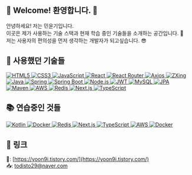 ## 👋 Welcome! 환영합니다. 🙌

안녕하세요! 저는 민윤기입니다. <br>
이곳은 제가 사용하는 기술 스택과 현재 학습 중인 기술들을 소개하는 공간입니다. 🙂 <br>
저는 사용자의 편의성을 먼저 생각하는 개발자가 되고싶습니다. 😎

## 🚀 사용했던 기술들

<div align="left">
  <a target="_blank" rel="noopener noreferrer nofollow" href="https://camo.githubusercontent.com/10c7a8fa2cf317cc7c4af6f13efac086a9f0ea010f0dfc746c94e5cde310b339/68747470733a2f2f696d672e736869656c64732e696f2f62616467652f48544d4c352d4533344632363f7374796c653d666f722d7468652d6261646765266c6f676f3d68746d6c35266c6f676f436f6c6f723d7768697465">
    <img src="https://camo.githubusercontent.com/10c7a8fa2cf317cc7c4af6f13efac086a9f0ea010f0dfc746c94e5cde310b339/68747470733a2f2f696d672e736869656c64732e696f2f62616467652f48544d4c352d4533344632363f7374796c653d666f722d7468652d6261646765266c6f676f3d68746d6c35266c6f676f436f6c6f723d7768697465" alt="HTML5"/>
  </a>
  <a target="_blank" rel="noopener noreferrer nofollow" href="https://camo.githubusercontent.com/9b63f98df8baf46082f7df8cce83e4bffb3ec0744f5e3f4b3ff6f047a805c1d2/68747470733a2f2f74656368737461636b2d67656e657261746f722e76657263656c2e6170702f636373332d69636f6e2e737667">
    <img src="https://camo.githubusercontent.com/9b63f98df8baf46082f7df8cce83e4bffb3ec0744f5e3f4b3ff6f047a805c1d2/68747470733a2f2f74656368737461636b2d67656e657261746f722e76657263656c2e6170702f636373332d69636f6e2e737667" alt="CSS3"/>
  </a>
  <a target="_blank" rel="noopener noreferrer nofollow" href="https://camo.githubusercontent.com/81b0140c8020df6d2d7f2b94a04e1e47a4b8dcda3d2c09dc894d623d79d37b57/68747470733a2f2f74656368737461636b2d67656e657261746f722e76657263656c2e6170702f6a6176617363726970742d69636f6e2e737667">
    <img src="https://camo.githubusercontent.com/81b0140c8020df6d2d7f2b94a04e1e47a4b8dcda3d2c09dc894d623d79d37b57/68747470733a2f2f74656368737461636b2d67656e657261746f722e76657263656c2e6170702f6a6176617363726970742d69636f6e2e737667" alt="JavaScript"/>
  </a>
  <a target="_blank" rel="noopener noreferrer nofollow" href="https://camo.githubusercontent.com/590b6e50013b3e0d7a8efae24666d03dbce4dd87a3e08d7f3ac74c84b42c7d24/68747470733a2f2f74656368737461636b2d67656e657261746f722e76657263656c2e6170702f72656163742d69636f6e2e737667">
    <img src="https://camo.githubusercontent.com/590b6e50013b3e0d7a8efae24666d03dbce4dd87a3e08d7f3ac74c84b42c7d24/68747470733a2f2f74656368737461636b2d67656e657261746f722e76657263656c2e6170702f72656163742d69636f6e2e737667" alt="React"/>
  </a>
  <a target="_blank" rel="noopener noreferrer nofollow" href="https://camo.githubusercontent.com/5d9a8b3aaadd99a6f9e997446bd9c553e131cc3e2fd2585ea0f38a452661521e/68747470733a2f2f74656368737461636b2d67656e657261746f722e76657263656c2e6170702f72656163742d726f757465722d69636f6e2e737667">
    <img src="https://camo.githubusercontent.com/5d9a8b3aaadd99a6f9e997446bd9c553e131cc3e2fd2585ea0f38a452661521e/68747470733a2f2f74656368737461636b2d67656e657261746f722e76657263656c2e6170702f72656163742d726f757465722d69636f6e2e737667" alt="React Router"/>
  </a>
  <a target="_blank" rel="noopener noreferrer nofollow" href="https://camo.githubusercontent.com/18ed91782b155d1e085f8392f7d7e9b6a6eec66529e5d9ab33f57571d8179b40/68747470733a2f2f74656368737461636b2d67656e657261746f722e76657263656c2e6170702f617879732d69636f6e2e737667">
    <img src="https://camo.githubusercontent.com/18ed91782b155d1e085f8392f7d7e9b6a6eec66529e5d9ab33f57571d8179b40/68747470733a2f2f74656368737461636b2d67656e657261746f722e76657263656c2e6170702f617879732d69636f6e2e737667" alt="Axios"/>
  </a>
  <a target="_blank" rel="noopener noreferrer nofollow" href="https://camo.githubusercontent.com/00316c64c75e3bfe98d4e6c6e39e1a1f4b4c21ec9b25b8077eb96df74a070db4/68747470733a2f2f74656368737461636b2d67656e657261746f722e76657263656c2e6170702f7a78696e672d69636f6e2e737667">
    <img src="https://camo.githubusercontent.com/00316c64c75e3bfe98d4e6c6e39e1a1f4b4c21ec9b25b8077eb96df74a070db4/68747470733a2f2f74656368737461636b2d67656e657261746f722e76657263656c2e6170702f7a78696e672d69636f6e2e737667" alt="ZXing"/>
  </a>
  <a target="_blank" rel="noopener noreferrer nofollow" href="https://camo.githubusercontent.com/5c87c5fcfa69cbf1e6e0d1a1d10c022ccf9f62ec650efdc603c05a67eafcb6b4/68747470733a2f2f74656368737461636b2d67656e657261746f722e76657263656c2e6170702f6a6176612d69636f6e2e737667">
    <img src="https://camo.githubusercontent.com/5c87c5fcfa69cbf1e6e0d1a1d10c022ccf9f62ec650efdc603c05a67eafcb6b4/68747470733a2f2f74656368737461636b2d67656e657261746f722e76657263656c2e6170702f6a6176612d69636f6e2e737667" alt="Java"/>
  </a>
  <a target="_blank" rel="noopener noreferrer nofollow" href="https://camo.githubusercontent.com/a4c8e8f3ae65a8b9f7fa4e9e3b1c87c9d92f60ff9f8b3b46871b5e7398b86b7b7/68747470733a2f2f74656368737461636b2d67656e657261746f722e76657263656c2e6170702f737072696e672d69636f6e2e737667">
    <img src="https://camo.githubusercontent.com/a4c8e8f3ae65a8b9f7fa4e9e3b1c87c9d92f60ff9f8b3b46871b5e7398b86b7b7/68747470733a2f2f74656368737461636b2d67656e657261746f722e76657263656c2e6170702f737072696e672d69636f6e2e737667" alt="Spring"/>
  </a>
  <a target="_blank" rel="noopener noreferrer nofollow" href="https://camo.githubusercontent.com/ff233c517a920649e8c5e32a6c7c0133dcb838b91a7c6cf5cdd92cb7dd530c68/68747470733a2f2f74656368737461636b2d67656e657261746f722e76657263656c2e6170702f737072696e672d626f6f742d69636f6e2e737667">
    <img src="https://camo.githubusercontent.com/ff233c517a920649e8c5e32a6c7c0133dcb838b91a7c6cf5cdd92cb7dd530c68/68747470733a2f2f74656368737461636b2d67656e657261746f722e76657263656c2e6170702f737072696e672d626f6f742d69636f6e2e737667" alt="Spring Boot"/>
  </a>
  <a target="_blank" rel="noopener noreferrer nofollow" href="https://camo.githubusercontent.com/7b1778d8e2ecb6e5c623ba2d178044ac9b5f49c4e41e407a6a5b4c829c5d4e623/68747470733a2f2f74656368737461636b2d67656e657261746f722e76657263656c2e6170702f6e6f64652e6a732d69636f6e2e737667">
    <img src="https://camo.githubusercontent.com/7b1778d8e2ecb6e5c623ba2d178044ac9b5f49c4e41e407a6a5b4c829c5d4e623/68747470733a2f2f74656368737461636b2d67656e657261746f722e76657263656c2e6170702f6e6f64652e6a732d69636f6e2e737667" alt="Node.js"/>
  </a>
  <a target="_blank" rel="noopener noreferrer nofollow" href="https://camo.githubusercontent.com/09b13a72ac42b5d6b2cdbb587f6d206b3d78b5084c9798d8e9135b4b42f4b6b5/68747470733a2f2f74656368737461636b2d67656e657261746f722e76657263656c2e6170702f6a77742d69636f6e2e737667">
    <img src="https://camo.githubusercontent.com/09b13a72ac42b5d6b2cdbb587f6d206b3d78b5084c9798d8e9135b4b42f4b6b5/68747470733a2f2f74656368737461636b2d67656e657261746f722e76657263656c2e6170702f6a77742d69636f6e2e737667" alt="JWT"/>
  </a>
  <a target="_blank" rel="noopener noreferrer nofollow" href="https://camo.githubusercontent.com/754053b88c647f6f2e9d1a94b70f5c6b2c0588d6eb9899c7a46ef62c8e3b53d4/68747470733a2f2f74656368737461636b2d67656e657261746f722e76657263656c2e6170702f6d7953514c2d69636f6e2e737667">
    <img src="https://camo.githubusercontent.com/754053b88c647f6f2e9d1a94b70f5c6b2c0588d6eb9899c7a46ef62c8e3b53d4/68747470733a2f2f74656368737461636b2d67656e657261746f722e76657263656c2e6170702f6d7953514c2d69636f6e2e737667" alt="MySQL"/>
  </a>
  <a target="_blank" rel="noopener noreferrer nofollow" href="https://camo.githubusercontent.com/4e6ff2d69a01b7b18e5d0d7b2b8e1638de6d6b7e0c6de0fc418c892b9df56857/68747470733a2f2f74656368737461636b2d67656e657261746f722e76657263656c2e6170702f6a70612d69636f6e2e737667">
    <img src="https://camo.githubusercontent.com/4e6ff2d69a01b7b18e5d0d7b2b8e1638de6d6b7e0c6de0fc418c892b9df56857/68747470733a2f2f74656368737461636b2d67656e657261746f722e76657263656c2e6170702f6a70612d69636f6e2e737667" alt="JPA"/>
  </a>
  <a target="_blank" rel="noopener noreferrer nofollow" href="https://camo.githubusercontent.com/7b26d2a212d473b658c1c741a979b5e7cc805a61900e44d2a7e0d2ab174ad18e/68747470733a2f2f74656368737461636b2d67656e657261746f722e76657263656c2e6170702f6d6176656e2d69636f6e2e737667">
    <img src="https://camo.githubusercontent.com/7b26d2a212d473b658c1c741a979b5e7cc805a61900e44d2a7e0d2ab174ad18e/68747470733a2f2f74656368737461636b2d67656e657261746f722e76657263656c2e6170702f6d6176656e2d69636f6e2e737667" alt="Maven"/>
  </a>
  <a target="_blank" rel="noopener noreferrer nofollow" href="https://camo.githubusercontent.com/fb0a3d056407a62f7d63d2fc23f4dcac550ec9b091896207378a905d8a2724e1/68747470733a2f2f74656368737461636b2d67656e657261746f722e76657263656c2e6170702f6177732d69636f6e2e737667">
    <img src="https://camo.githubusercontent.com/fb0a3d056407a62f7d63d2fc23f4dcac550ec9b091896207378a905d8a2724e1/68747470733a2f2f74656368737461636b2d67656e657261746f722e76657263656c2e6170702f6177732d69636f6e2e737667" alt="AWS"/>
  </a>
  <a target="_blank" rel="noopener noreferrer nofollow" href="https://camo.githubusercontent.com/aa407c11cbbe274e065aa3f68b6978cb65c918dbf23646cf4c9edb8c08754973/68747470733a2f2f74656368737461636b2d67656e657261746f722e76657263656c2e6170702f72656469732d69636f6e2e737667">
    <img src="https://camo.githubusercontent.com/aa407c11cbbe274e065aa3f68b6978cb65c918dbf23646cf4c9edb8c08754973/68747470733a2f2f74656368737461636b2d67656e657261746f722e76657263656c2e6170702f72656469732d69636f6e2e737667" alt="Redis"/>
  </a>
  <a target="_blank" rel="noopener noreferrer nofollow" href="https://camo.githubusercontent.com/c33deff833ef8b19d32b65de2c559c6a682c0e1e89cf9b58c45d51cdd63c146/68747470733a2f2f74656368737461636b2d67656e657261746f722e76657263656c2e6170702f6e6578742e6a732d69636f6e2e737667">
    <img src="https://camo.githubusercontent.com/c33deff833ef8b19d32b65de2c559c6a682c0e1e89cf9b58c45d51cdd63c146/68747470733a2f2f74656368737461636b2d67656e657261746f722e76657263656c2e6170702f6e6578742e6a732d69636f6e2e737667" alt="Next.js"/>
  </a>
  <a target="_blank" rel="noopener noreferrer nofollow" href="https://camo.githubusercontent.com/73ed9a0c7162f8d10a1b9b5f01304a10a7f6293482b4c643f0da24c74068a2e3/68747470733a2f2f74656368737461636b2d67656e657261746f722e76657263656c2e6170702f74797065736c6f2d69636f6e2e737667">
    <img src="https://camo.githubusercontent.com/73ed9a0c7162f8d10a1b9b5f01304a10a7f6293482b4c643f0da24c74068a2e3/68747470733a2f2f74656368737461636b2d67656e657261746f722e76657263656c2e6170702f74797065736c6f2d69636f6e2e737667" alt="TypeScript"/>
  </a>
</div>


## 📚 연습중인 것들

<div align="left">
  <a target="_blank" rel="noopener noreferrer nofollow" href="https://techstack-generator.vercel.app/kotlin-icon.svg">
    <img src="https://img.shields.io/badge/Kotlin-7F52FF?style=for-the-badge&logo=kotlin&logoColor=white" alt="Kotlin"/>
  </a>
  <a target="_blank" rel="noopener noreferrer nofollow" href="https://techstack-generator.vercel.app/docker-icon.svg">
    <img src="https://img.shields.io/badge/Docker-2496ED?style=for-the-badge&logo=docker&logoColor=white" alt="Docker"/>
  </a>
  <a target="_blank" rel="noopener noreferrer nofollow" href="https://techstack-generator.vercel.app/redis-icon.svg">
    <img src="https://img.shields.io/badge/Redis-DC382D?style=for-the-badge&logo=redis&logoColor=white" alt="Redis"/>
  </a>
  <a target="_blank" rel="noopener noreferrer nofollow" href="https://techstack-generator.vercel.app/nextjs-icon.svg">
    <img src="https://img.shields.io/badge/Next.js-000000?style=for-the-badge&logo=nextdotjs&logoColor=white" alt="Next.js"/>
  </a>
  <a target="_blank" rel="noopener noreferrer nofollow" href="https://techstack-generator.vercel.app/typescript-icon.svg">
    <img src="https://img.shields.io/badge/TypeScript-3178C6?style=for-the-badge&logo=typescript&logoColor=white" alt="TypeScript"/>
  </a>
  <a target="_blank" rel="noopener noreferrer nofollow" href="https://techstack-generator.vercel.app/aws-icon.svg">
    <img src="https://img.shields.io/badge/AWS-232F3E?style=for-the-badge&logo=amazon-aws&logoColor=white" alt="AWS"/>
  </a>
  <a target="_blank" rel="noopener noreferrer nofollow" href="https://techstack-generator.vercel.app/docker-icon.svg">
    <img src="https://img.shields.io/badge/Docker-2496ED?style=for-the-badge&logo=docker&logoColor=white" alt="Docker"/>
  </a>
</div>



## 🔗 링크

📖: [https://yoon9i.tistory.com/](https://yoon9i.tistory.com/) <br>
📥: [todisto29@naver.com](mailto:todisto29@naver.com)
